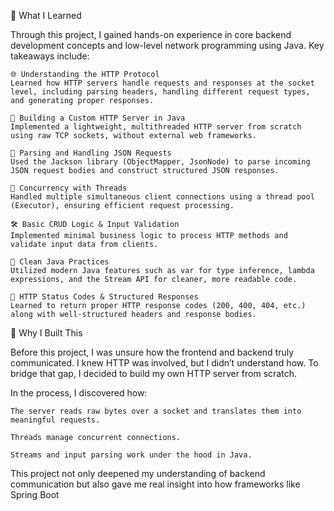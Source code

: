 📘 What I Learned

Through this project, I gained hands-on experience in core backend development concepts and low-level network programming using Java. Key takeaways include:

    🌐 Understanding the HTTP Protocol
    Learned how HTTP servers handle requests and responses at the socket level, including parsing headers, handling different request types, and generating proper responses.

    🧠 Building a Custom HTTP Server in Java
    Implemented a lightweight, multithreaded HTTP server from scratch using raw TCP sockets, without external web frameworks.

    🔁 Parsing and Handling JSON Requests
    Used the Jackson library (ObjectMapper, JsonNode) to parse incoming JSON request bodies and construct structured JSON responses.

    🧵 Concurrency with Threads
    Handled multiple simultaneous client connections using a thread pool (Executor), ensuring efficient request processing.

    🛠️ Basic CRUD Logic & Input Validation
    Implemented minimal business logic to process HTTP methods and validate input data from clients.

    🧪 Clean Java Practices
    Utilized modern Java features such as var for type inference, lambda expressions, and the Stream API for cleaner, more readable code.

    📡 HTTP Status Codes & Structured Responses
    Learned to return proper HTTP response codes (200, 400, 404, etc.) along with well-structured headers and response bodies.

💭 Why I Built This

Before this project, I was unsure how the frontend and backend truly communicated. I knew HTTP was involved, but I didn’t understand how. To bridge that gap, I decided to build my own HTTP server from scratch.

In the process, I discovered how:

    The server reads raw bytes over a socket and translates them into meaningful requests.

    Threads manage concurrent connections.

    Streams and input parsing work under the hood in Java.

This project not only deepened my understanding of backend communication but also gave me real insight into how frameworks like Spring Boot 

